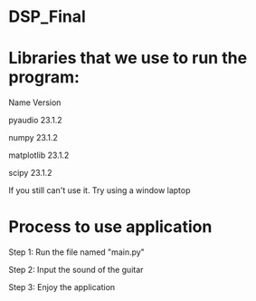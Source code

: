 # DSP_Final

# Libraries that we use to run the program:
  Name              Version
  
  pyaudio           23.1.2
  
  numpy             23.1.2
  
  matplotlib        23.1.2
  
  scipy             23.1.2

If you still can't use it. Try using a window laptop
# Process to use application
Step 1: Run the file named "main.py"

Step 2: Input the sound of the guitar

Step 3: Enjoy the application
